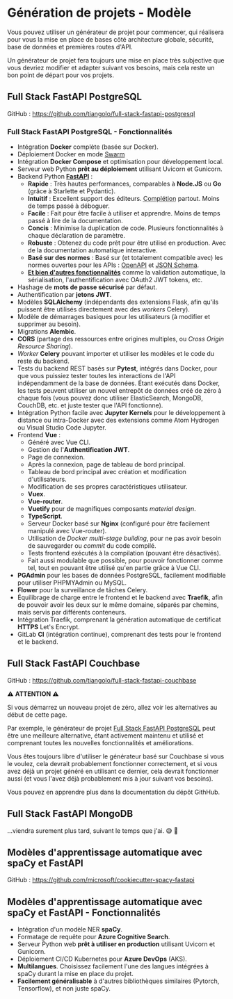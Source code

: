 # Génération de projets - Modèle

Vous pouvez utiliser un générateur de projet pour commencer, qui réalisera pour vous la mise en place de bases côté architecture globale, sécurité, base de données et premières routes d'API.

Un générateur de projet fera toujours une mise en place très subjective que vous devriez modifier et adapter suivant vos besoins, mais cela reste un bon point de départ pour vos projets.

## Full Stack FastAPI PostgreSQL

GitHub : <a href="https://github.com/tiangolo/full-stack-fastapi-postgresql" class="external-link" target="_blank">https://github.com/tiangolo/full-stack-fastapi-postgresql</a>

### Full Stack FastAPI PostgreSQL - Fonctionnalités

- Intégration **Docker** complète (basée sur Docker).
- Déploiement Docker en mode <a href="https://docs.docker.com/engine/swarm/" class="external-link" target="_blank">Swarm</a>
- Intégration **Docker Compose** et optimisation pour développement local.
- Serveur web Python **prêt au déploiement** utilisant Uvicorn et Gunicorn.
- Backend Python <a href="https://github.com/fastapi/fastapi" class="external-link" target="_blank">**FastAPI**</a> :
  - **Rapide** : Très hautes performances, comparables à **Node.JS** ou **Go** (grâce à Starlette et Pydantic).
  - **Intuitif** : Excellent support des éditeurs. <abbr title="aussi appelée auto-complétion, autocomplétion, IntelliSense...">Complétion</abbr> partout. Moins de temps passé à déboguer.
  - **Facile** : Fait pour être facile à utiliser et apprendre. Moins de temps passé à lire de la documentation.
  - **Concis** : Minimise la duplication de code. Plusieurs fonctionnalités à chaque déclaration de paramètre.
  - **Robuste** : Obtenez du code prêt pour être utilisé en production. Avec de la documentation automatique interactive.
  - **Basé sur des normes** : Basé sur (et totalement compatible avec) les normes ouvertes pour les APIs : <a href="https://github.com/OAI/OpenAPI-Specification" class="external-link" target="_blank">OpenAPI</a> et <a href="https://json-schema.org/" class="external-link" target="_blank">JSON Schema</a>.
  - <a href="https://fastapi.tiangolo.com/features/" class="external-link" target="_blank">**Et bien d'autres fonctionnalités**</a> comme la validation automatique, la sérialisation, l'authentification avec OAuth2 JWT tokens, etc.
- Hashage de **mots de passe sécurisé** par défaut.
- Authentification par **jetons JWT**.
- Modèles **SQLAlchemy** (indépendants des extensions Flask, afin qu'ils puissent être utilisés directement avec des _workers_ Celery).
- Modèle de démarrages basiques pour les utilisateurs (à modifier et supprimer au besoin).
- Migrations **Alembic**.
- **CORS** (partage des ressources entre origines multiples, ou _Cross Origin Resource Sharing_).
- _Worker_ **Celery** pouvant importer et utiliser les modèles et le code du reste du backend.
- Tests du backend REST basés sur **Pytest**, intégrés dans Docker, pour que vous puissiez tester toutes les interactions de l'API indépendamment de la base de données. Étant exécutés dans Docker, les tests peuvent utiliser un nouvel entrepôt de données créé de zéro à chaque fois (vous pouvez donc utiliser ElasticSearch, MongoDB, CouchDB, etc. et juste tester que l'API fonctionne).
- Intégration Python facile avec **Jupyter Kernels** pour le développement à distance ou intra-Docker avec des extensions comme Atom Hydrogen ou Visual Studio Code Jupyter.
- Frontend **Vue** :
  - Généré avec Vue CLI.
  - Gestion de l'**Authentification JWT**.
  - Page de connexion.
  - Après la connexion, page de tableau de bord principal.
  - Tableau de bord principal avec création et modification d'utilisateurs.
  - Modification de ses propres caractéristiques utilisateur.
  - **Vuex**.
  - **Vue-router**.
  - **Vuetify** pour de magnifiques composants _material design_.
  - **TypeScript**.
  - Serveur Docker basé sur **Nginx** (configuré pour être facilement manipulé avec Vue-router).
  - Utilisation de _Docker multi-stage building_, pour ne pas avoir besoin de sauvegarder ou _commit_ du code compilé.
  - Tests frontend exécutés à la compilation (pouvant être désactivés).
  - Fait aussi modulable que possible, pour pouvoir fonctionner comme tel, tout en pouvant être utilisé qu'en partie grâce à Vue CLI.
- **PGAdmin** pour les bases de données PostgreSQL, facilement modifiable pour utiliser PHPMYAdmin ou MySQL.
- **Flower** pour la surveillance de tâches Celery.
- Équilibrage de charge entre le frontend et le backend avec **Traefik**, afin de pouvoir avoir les deux sur le même domaine, séparés par chemins, mais servis par différents conteneurs.
- Intégration Traefik, comprenant la génération automatique de certificat **HTTPS** Let's Encrypt.
- GitLab **CI** (intégration continue), comprenant des tests pour le frontend et le backend.

## Full Stack FastAPI Couchbase

GitHub : <a href="https://github.com/tiangolo/full-stack-fastapi-couchbase" class="external-link" target="_blank">https://github.com/tiangolo/full-stack-fastapi-couchbase</a>

⚠️ **ATTENTION** ⚠️

Si vous démarrez un nouveau projet de zéro, allez voir les alternatives au début de cette page.

Par exemple, le générateur de projet <a href="https://github.com/tiangolo/full-stack-fastapi-postgresql" class="external-link" target="_blank">Full Stack FastAPI PostgreSQL</a> peut être une meilleure alternative, étant activement maintenu et utilisé et comprenant toutes les nouvelles fonctionnalités et améliorations.

Vous êtes toujours libre d'utiliser le générateur basé sur Couchbase si vous le voulez, cela devrait probablement fonctionner correctement, et si vous avez déjà un projet généré en utilisant ce dernier, cela devrait fonctionner aussi (et vous l'avez déjà probablement mis à jour suivant vos besoins).

Vous pouvez en apprendre plus dans la documentation du dépôt GithHub.

## Full Stack FastAPI MongoDB

...viendra surement plus tard, suivant le temps que j'ai. 😅 🎉

## Modèles d'apprentissage automatique avec spaCy et FastAPI

GitHub : <a href="https://github.com/microsoft/cookiecutter-spacy-fastapi" class="external-link" target="_blank">https://github.com/microsoft/cookiecutter-spacy-fastapi</a>

## Modèles d'apprentissage automatique avec spaCy et FastAPI - Fonctionnalités

- Intégration d'un modèle NER **spaCy**.
- Formatage de requête pour **Azure Cognitive Search**.
- Serveur Python web **prêt à utiliser en production** utilisant Uvicorn et Gunicorn.
- Déploiement CI/CD Kubernetes pour **Azure DevOps** (AKS).
- **Multilangues**. Choisissez facilement l'une des langues intégrées à spaCy durant la mise en place du projet.
- **Facilement généralisable** à d'autres bibliothèques similaires (Pytorch, Tensorflow), et non juste spaCy.
